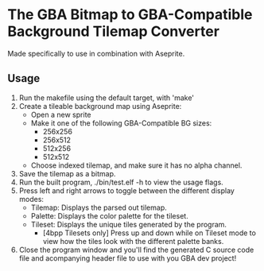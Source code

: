 # The GBA Bitmap to GBA-Compatible Background Tilemap Converter

Made specifically to use in combination with Aseprite. 

## Usage
1. Run the makefile using the default target, with 'make'
1. Create a tileable background map using Aseprite:
   - Open a new sprite
   - Make it one of the following GBA-Compatible BG sizes:
     - 256x256
     - 256x512
     - 512x256
     - 512x512
   - Choose indexed tilemap, and make sure it has no alpha channel.
2. Save the tilemap as a bitmap.
3. Run the built program, ./bin/test.elf -h to view the usage flags.
4. Press left and right arrows to toggle between the different display modes:
   - Tilemap: Displays the parsed out tilemap.
   - Palette: Displays the color palette for the tileset.
   - Tileset: Displays the unique tiles generated by the program.
     - [4bpp Tilesets only] Press up and down while on Tileset mode to
       view how the tiles look with the different palette banks.
5. Close the program window and you'll find the generated C source code file
  and acompanying header file to use with you GBA dev project!

